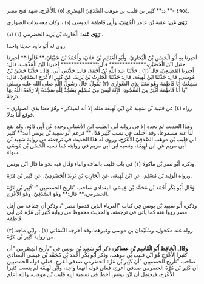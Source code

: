 ٤٩٥٤ -** د:** كَثِير بن قليب بن موهب الصَّدَفِيّ المِصْرِي (٥) .الأَعْرَج، شهد فتح مصر.

**رَوَى عَن:** عقبة بْن عامر الْجُهَنِيّ، وأَبِي فَاطِمَة الدوسي (د) ، وكان معه بذات الصواري.

**رَوَى عَنه:** الْحَارِث بْن يَزِيد الحضرمي (١) (د) .

روى له أَبُو داود حديثا واحدا.

أخبرنا بِهِ أَبُو الْحَسَنِ بْنُ الْبُخَارِيِّ، وأَبُو الْغَنَائِمِ بْنُ عَلانَ، وأَحْمَدُ بْنُ شَيْبَانَ،** قَالُوا:** أخبرنا حنبل ابْنُ الْحُصَيْنِ،************** قال:************** أخبرنا ابْنُ الْمُذْهِب، قال: أخبرنا القَطِيعِيّ، قال (٢) : حَدَّثَنَا عَبد اللَّهِ بْنُ أَحْمَدَ، قال: حَدَّثني أبي، قال: حَدَّثَنَا حَسَنُ بْنُ مُوسَى، قال: حَدَّثَنَا ابْنُ لَهِيعَة، قال: حَدَّثَنَا الْحَارِثُ بْنُ يَزِيدَ، عَنْ كَثِيرٍ الأَعْرَجِ الصَّدَفِيِّ، قال: سَمِعْتُ أَبَا فَاطِمَةَ وهُوَ مَعَنَا بِذِي الصَّوَارِي (٣) يَقُولُ: قال رَسُولُ اللَّهِ صلى الله عليه وسلم: "يَا أَبَا فَاطِمَةَ أَكْثِرْ مِنَ السُّجُودِ، فَإِنَّهُ لَيَسَ مِنْ مُسْلِمٍ يَسْجُدُ لِلَّهِ سَجْدَةً إِلا رَفَعَهُ اللَّهُ بِهَا دَرَجَةً.

رواه (٤) عن قتيبة بْن سَعِيد عَنِ ابْن لَهِيعَة مثله إِلا أنه لميذكر - وهُوَ معنا بذي الصواري - فوقع لنا بدلا.

وهذا الحديث لم نجده إِلا في رواية أبي الطيب ابن الأشناني وحده عَن أَبِي دَاوُد، ولم يقع لنا عنه مسموعا، وقد اختلف في نسب كَثِير هَذَا،** فزعم أَبُو سَعِيد بْن يونس أنه:** كثير ابن قليب بْن موهب الصَّدَفِيّ الأَعْرَج، وروى له هَذَا الحديث في ترجمته من رواية سَعِيد بْن أَبي مريم عَنِ ابن لَهِيعَة، ونسبه ابن أَبي مريم في روايته كما نسبه الْحَسَن بْن مُوسَى سواء.

وذكره أَبُو نصر بْن ماكولا (١) في باب قليب بالقاف والباء وَقَال فيه نحو مَا قال ابْن يونس.

ورواه الْوَلِيد بْن مُسْلِم، عَنِ ابْن لَهِيعَة، عَنِ الْحَارِثِ بْنِ يَزِيدَ الْحَضْرَمِيِّ، عَنِ كَثِير بْن مُرَّةَ.

وَقَال أَبُو بَكْر أَحْمَد بْن مُحَمَّد بْن عِيسَى البغدادي صاحب "تاريخ الحمصيين ": كَثِير بْن مُرَّةَ الحضرمي،** قال:** وهُوَ الصَّدَفِيّ، وهُوَ الأَعْرَج.

وذكره أَبُو سَعِيد بْن يونس فِي كتاب "الغرباء الذين قدموا مصر "، وذكر أن جماعة من أهل مصر رووا عنه كما يأتي في ترجمته، والحديث محفوظ من رواية كَثِير بْن مُرَّةَ عَن أَبِي فَاطِمَة.

رواه عنه مكحول، وسُلَيْمان بن موسى وغيرهما.وقد أخرجه النَّسَائي (١) ، وابْن ماجه (٢) من رواية كَثِير بْن مُرَّةَ.

**وَقَال الْحَافِظ أَبُو الْقَاسِم بْن عساكر:** ذكر أَبُو سَعِيد بْن يونس في "تأريخ المِصْرِيين "أن كثيرا الأَعْرَج هُوَ ابْن قليب بْن موهب، وذكر أَبُو بَكْر أَحْمَد بْن مُحَمَّد بْن عيسى البغدادي صاحب "تأريخ الحمصيين "أن كَثِير بْن مُرَّةَ الحضرمي صدفي أعرج، فعلى قوله الحمصيين أن كَثِير بْن مُرَّةَ الحضرمي صدفي أعرج، فعلى قوله أنهما واحِد، وابْن لَهِيعَة لم ينسب كثيرا الأَعْرَج، فيحتمل أن ابْن يونس أخطأ في تسمية أَبِيهِ قليب بْن موهب، والله أعلم.
